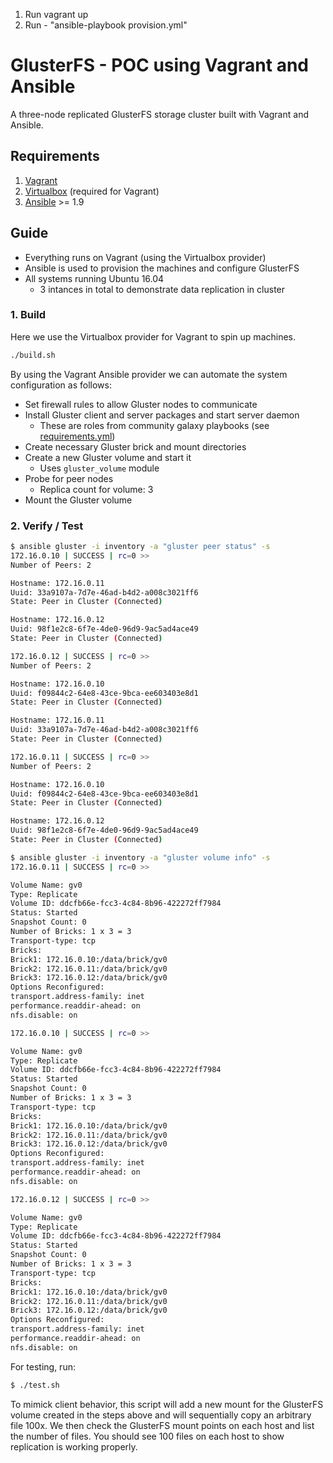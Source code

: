 1) Run vagrant up
2) Run - "ansible-playbook provision.yml"

# GlusterFS - POC using Vagrant and Ansible

A three-node replicated GlusterFS storage cluster built with Vagrant and Ansible.

## Requirements

1. [Vagrant](https://www.vagrantup.com/downloads.html)
1. [Virtualbox](https://www.virtualbox.org/wiki/Downloads) (required for Vagrant)
1. [Ansible](http://docs.ansible.com/ansible/intro_installation.html) >= 1.9

## Guide

* Everything runs on Vagrant (using the Virtualbox provider)
* Ansible is used to provision the machines and configure GlusterFS
* All systems running Ubuntu 16.04
  * 3 intances in total to demonstrate data replication in cluster

### 1. Build

Here we use the Virtualbox provider for Vagrant to spin up machines.

```bash
./build.sh
```

By using the Vagrant Ansible provider we can automate the system configuration as follows:

* Set firewall rules to allow Gluster nodes to communicate
* Install Gluster client and server packages and start server daemon
  * These are roles from community galaxy playbooks (see [requirements.yml](requirements.yml))
* Create necessary Gluster brick and mount directories
* Create a new Gluster volume and start it
  * Uses `gluster_volume` module
* Probe for peer nodes
  * Replica count for volume: 3
* Mount the Gluster volume

### 2. Verify / Test

```bash
$ ansible gluster -i inventory -a "gluster peer status" -s
172.16.0.10 | SUCCESS | rc=0 >>
Number of Peers: 2

Hostname: 172.16.0.11
Uuid: 33a9107a-7d7e-46ad-b4d2-a008c3021ff6
State: Peer in Cluster (Connected)

Hostname: 172.16.0.12
Uuid: 98f1e2c8-6f7e-4de0-96d9-9ac5ad4ace49
State: Peer in Cluster (Connected)

172.16.0.12 | SUCCESS | rc=0 >>
Number of Peers: 2

Hostname: 172.16.0.10
Uuid: f09844c2-64e8-43ce-9bca-ee603403e8d1
State: Peer in Cluster (Connected)

Hostname: 172.16.0.11
Uuid: 33a9107a-7d7e-46ad-b4d2-a008c3021ff6
State: Peer in Cluster (Connected)

172.16.0.11 | SUCCESS | rc=0 >>
Number of Peers: 2

Hostname: 172.16.0.10
Uuid: f09844c2-64e8-43ce-9bca-ee603403e8d1
State: Peer in Cluster (Connected)

Hostname: 172.16.0.12
Uuid: 98f1e2c8-6f7e-4de0-96d9-9ac5ad4ace49
State: Peer in Cluster (Connected)
```

```bash
$ ansible gluster -i inventory -a "gluster volume info" -s
172.16.0.11 | SUCCESS | rc=0 >>

Volume Name: gv0
Type: Replicate
Volume ID: ddcfb66e-fcc3-4c84-8b96-422272ff7984
Status: Started
Snapshot Count: 0
Number of Bricks: 1 x 3 = 3
Transport-type: tcp
Bricks:
Brick1: 172.16.0.10:/data/brick/gv0
Brick2: 172.16.0.11:/data/brick/gv0
Brick3: 172.16.0.12:/data/brick/gv0
Options Reconfigured:
transport.address-family: inet
performance.readdir-ahead: on
nfs.disable: on

172.16.0.10 | SUCCESS | rc=0 >>

Volume Name: gv0
Type: Replicate
Volume ID: ddcfb66e-fcc3-4c84-8b96-422272ff7984
Status: Started
Snapshot Count: 0
Number of Bricks: 1 x 3 = 3
Transport-type: tcp
Bricks:
Brick1: 172.16.0.10:/data/brick/gv0
Brick2: 172.16.0.11:/data/brick/gv0
Brick3: 172.16.0.12:/data/brick/gv0
Options Reconfigured:
transport.address-family: inet
performance.readdir-ahead: on
nfs.disable: on

172.16.0.12 | SUCCESS | rc=0 >>

Volume Name: gv0
Type: Replicate
Volume ID: ddcfb66e-fcc3-4c84-8b96-422272ff7984
Status: Started
Snapshot Count: 0
Number of Bricks: 1 x 3 = 3
Transport-type: tcp
Bricks:
Brick1: 172.16.0.10:/data/brick/gv0
Brick2: 172.16.0.11:/data/brick/gv0
Brick3: 172.16.0.12:/data/brick/gv0
Options Reconfigured:
transport.address-family: inet
performance.readdir-ahead: on
nfs.disable: on
```

For testing, run:

```bash
$ ./test.sh
```

To mimick client behavior, this script will add a new mount for the GlusterFS volume
created in the steps above and will sequentially copy an arbitrary file 100x.
We then check the GlusterFS mount points on each host and list the number of files.
You should see 100 files on each host to show replication is working properly.